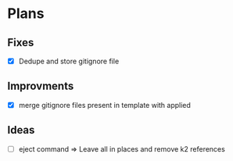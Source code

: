 # Plans

## Fixes

- [X] Dedupe and store gitignore file

## Improvments

- [X] merge gitignore files present in template with applied 

## Ideas

- [ ] eject command => Leave all in places and remove k2 references
